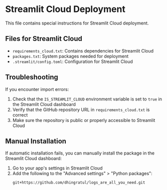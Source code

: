 # Streamlit Cloud Deployment

This file contains special instructions for Streamlit Cloud deployment.

## Files for Streamlit Cloud

- `requirements_cloud.txt`: Contains dependencies for Streamlit Cloud
- `packages.txt`: System packages needed for deployment
- `.streamlit/config.toml`: Configuration for Streamlit Cloud

## Troubleshooting

If you encounter import errors:

1. Check that the `IS_STREAMLIT_CLOUD` environment variable is set to `true` in the Streamlit Cloud dashboard
2. Verify that the GitHub repository URL in `requirements_cloud.txt` is correct
3. Make sure the repository is public or properly accessible to Streamlit Cloud

## Manual Installation

If automatic installation fails, you can manually install the package in the Streamlit Cloud dashboard:

1. Go to your app's settings in Streamlit Cloud
2. Add the following to the "Advanced settings" > "Python packages":
   ```
   git+https://github.com/dhingratul/logs_are_all_you_need.git
   ``` 